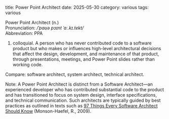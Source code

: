 title: Power Point Architect
date: 2025-05-30
category: various
tags: various

Power Point Architect (n.)<br/>
Pronunciation: <em>/ˈpaʊə pɔɪnt ˈɑː.kɪ.tekt/</em><br/>
Abbreviation: PPA

1. colloquial. A person who has never contributed code to a software
   product but who makes or influences high-level architectural
   decisions that affect the design, development, and maintenance of
   that product, through presentations, meetings, and Power Point
   slides rather than working code.

Compare: software architect, system architect, technical architect.

Note: A Power Point Architect is distinct from a Software Architect—an
experienced developer who has contributed substantial code to the
product and has transitioned to focus on system design, interface
specifications, and technical communication. Such architects are
typically guided by best practices as outlined in texts such as [97
Things Every Software Architect Should
Know](https://www.oreilly.com/library/view/97-things-every/9780596800611/)
(Monson-Haefel, R., 2009).
